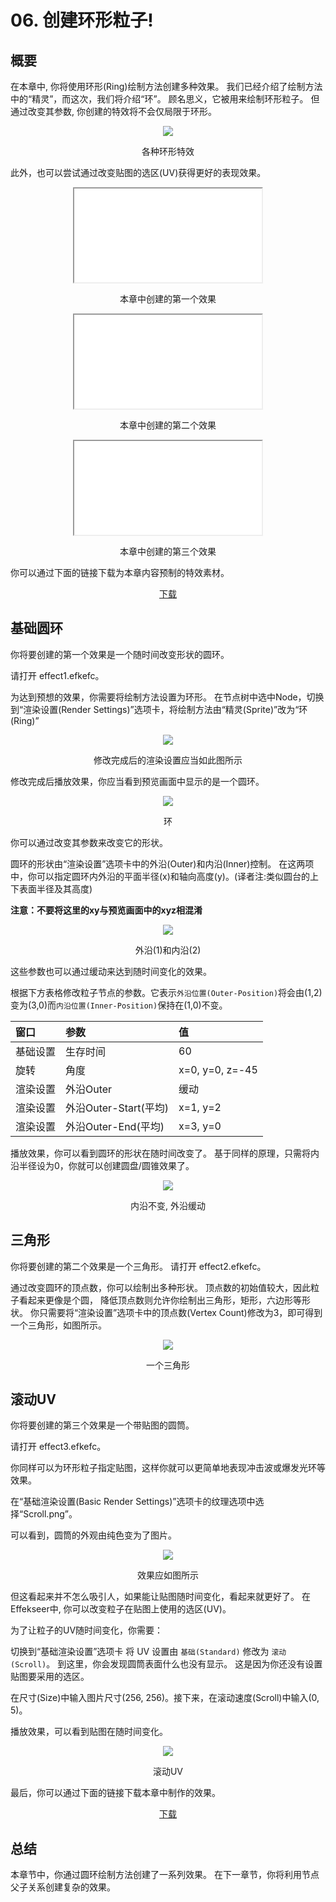 ﻿# 06. 创建环形粒子!

## 概要

在本章中, 你将使用环形(Ring)绘制方法创建多种效果。
我们已经介绍了绘制方法中的“精灵”，而这次，我们将介绍“环”。
顾名思义，它被用来绘制环形粒子。
但通过改变其参数, 你创建的特效将不会仅局限于环形。

<div align="center">
<img src="../../img/Tutorial/06_renderRing.png">
<p>各种环形特效</p>
</div>

此外，也可以尝试通过改变贴图的选区(UV)获得更好的表现效果。

<div align="center" class='col-md-4'>
<iframe src='../../Sample/viewer_en.html#06_02_Sample/effect1.efk'></iframe>
<p>本章中创建的第一个效果</p>
</div>

<div align="center" class='col-md-4'>
<iframe src='../../Sample/viewer_en.html#06_02_Sample/effect2.efk'></iframe>
<p>本章中创建的第二个效果</p>
</div>

<div align="center" class='col-md-4'>
<iframe src='../../Sample/viewer_en.html#06_02_Sample/effect3.efk'></iframe>
<p>本章中创建的第三个效果</p>
</div>

<p>你可以通过下面的链接下载为本章内容预制的特效素材。</p>
<div align="center">
<p><a href = "../../Sample/06_01_Sample.zip">下载</a></p>
</div>

## 基础圆环

你将要创建的第一个效果是一个随时间改变形状的圆环。

请打开 effect1.efkefc。

为达到预想的效果，你需要将绘制方法设置为环形。
在节点树中选中Node，切换到“渲染设置(Render Settings)”选项卡，将绘制方法由“精灵(Sprite)”改为“环(Ring)”

<div align="center">
<img src="../../img/Tutorial/06_ring_en.png">
<p>修改完成后的渲染设置应当如此图所示</p>
</div>

修改完成后播放效果，你应当看到预览画面中显示的是一个圆环。

<div align="center">
<img src="../../img/Tutorial/06_ring.png">
<p>环</p>
</div>

你可以通过改变其参数来改变它的形状。

圆环的形状由“渲染设置”选项卡中的外沿(Outer)和内沿(Inner)控制。
在这两项中，你可以指定圆环内外沿的平面半径(x)和轴向高度(y)。(译者注:类似圆台的上下表面半径及其高度)

<b> 注意：不要将这里的xy与预览画面中的xyz相混淆 </b>

<div align="center">
<img src="../../img/Tutorial/06_ring_inout.png">
<p>外沿(1)和内沿(2)</p>
</div>

这些参数也可以通过缓动来达到随时间变化的效果。

根据下方表格修改粒子节点的参数。它表示```外沿位置(Outer-Position)```将会由(1,2)变为(3,0)而```内沿位置(Inner-Position)```保持在(1,0)不变。

|窗口|参数|值|
|:----|:----|:----|
|基础设置|生存时间|60|
|旋转|角度|x=0, y=0, z=-45|
|渲染设置|外沿Outer|缓动|
|渲染设置|外沿Outer-Start(平均)|x=1, y=2|
|渲染设置|外沿Outer-End(平均)|x=3, y=0|

播放效果，你可以看到圆环的形状在随时间改变了。
基于同样的原理，只需将内沿半径设为0，你就可以创建圆盘/圆锥效果了。

<div align="center">
<img src="../../img/Tutorial/06_ring_easing.gif">
<p>内沿不变, 外沿缓动</p>
</div>

## 三角形

你将要创建的第二个效果是一个三角形。
请打开 effect2.efkefc。

通过改变圆环的顶点数，你可以绘制出多种形状。
顶点数的初始值较大，因此粒子看起来更像是个圆，
降低顶点数则允许你绘制出三角形，矩形，六边形等形状。
你只需要将“渲染设置”选项卡中的顶点数(Vertex Count)修改为3，即可得到一个三角形，如图所示。

<div align="center">
<img src="../../img/Tutorial/06_tri.png">
<p>一个三角形</p>
</div>

## 滚动UV

你将要创建的第三个效果是一个带贴图的圆筒。

请打开 effect3.efkefc。

你同样可以为环形粒子指定贴图，这样你就可以更简单地表现冲击波或爆发光环等效果。

在“基础渲染设置(Basic Render Settings)”选项卡的纹理选项中选择“Scroll.png”。

可以看到，圆筒的外观由纯色变为了图片。

<div align="center">
<img src="../../img/Tutorial/06_ring_img.png">
<p>效果应如图所示</p>
</div>

但这看起来并不怎么吸引人，如果能让贴图随时间变化，看起来就更好了。
在Effekseer中, 你可以改变粒子在贴图上使用的选区(UV)。

为了让粒子的UV随时间变化，你需要：

切换到“基础渲染设置”选项卡
将 UV 设置由 ```基础(Standard)``` 修改为 ```滚动(Scroll)```。
到这里，你会发现圆筒表面什么也没有显示。
这是因为你还没有设置贴图要采用的选区。

在尺寸(Size)中输入图片尺寸(256, 256)。接下来，在滚动速度(Scroll)中输入(0, 5)。

播放效果，可以看到贴图在随时间变化。

<div align="center">
<img src="../../img/Tutorial/06_scroll.gif">
<p>滚动UV</p>
</div>

最后，你可以通过下面的链接下载本章中制作的效果。

<div align="center">
<a href = "../../Sample/06_02_Sample.zip">下载</a>
</div>

## 总结

本章节中，你通过圆环绘制方法创建了一系列效果。
在下一章节，你将利用节点父子关系创建复杂的效果。